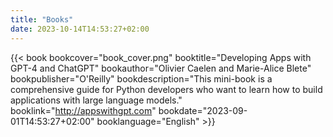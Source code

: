 ```yaml
---
title: "Books"
date: 2023-10-14T14:53:27+02:00
---
```


{{< book bookcover="book_cover.png" booktitle="Developing Apps with GPT-4 and ChatGPT" bookauthor="Olivier Caelen and Marie-Alice Blete" bookpublisher="O'Reilly" bookdescription="This mini-book is a comprehensive guide for Python developers who want to learn how to build applications with large language models." booklink="http://appswithgpt.com" bookdate="2023-09-01T14:53:27+02:00" booklanguage="English" >}}